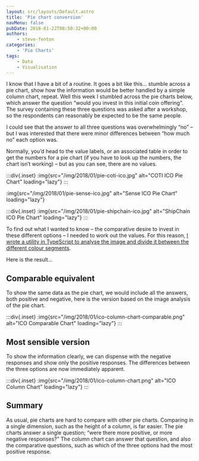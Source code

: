 ```yaml
---
layout: src/layouts/Default.astro
title: 'Pie chart conversion'
navMenu: false
pubDate: 2018-01-22T08:50:32+00:00
authors:
    - steve-fenton
categories:
    - 'Pie Charts'
tags:
    - Data
    - Visualisation
---
```


I know that I have a bit of a routine. It goes a bit like this… stumble across a pie chart, show how the information would be better handled by a simple column chart, repeat. Well this week I stumbled across the pie charts below, which answer the question “would you invest in this initial coin offering”. The survey containing these three questions was asked after a workshop, so the respondents can reasonably be expected to be the same people.

I could see that the answer to all three questions was overwhelmingly “no” – but I was interested that there were minor differences between “how much no” each option was.

Normally, you’d head to the value labels, or an associated table in order to get the numbers for a pie chart (if you have to look up the numbers, the chart isn’t working) – but as you can see, there are no values.

:::div{.inset}
:img{src="/img/2018/01/pie-coti-ico.jpg" alt="COTI ICO Pie Chart" loading="lazy"}
:::

:img{src="/img/2018/01/pie-sense-ico.jpg" alt="Sense ICO Pie Chart" loading="lazy"}

:::div{.inset}
:img{src="/img/2018/01/pie-shipchain-ico.jpg" alt="ShipChain ICO Pie Chart" loading="lazy"}
:::

To find out what I wanted to know – the comparative desire to invest in these different options – I needed to work out the values. For this reason, [I wrote a utility in TypeScript to analyse the image and divide it between the different colour segments](/blog/2018/01/typescript-pixel-counter/).

Here is the result…

## Comparable equivalent

To show the same data as the pie chart, we would include all the answers, both positive and negative, here is the version based on the image analysis of the pie chart.

:::div{.inset}
:img{src="/img/2018/01/ico-column-chart-comparable.png" alt="ICO Comparable Chart" loading="lazy"}
:::

## Most sensible version

To show the information clearly, we can dispense with the negative responses and show only the positive responses. The differences between the three options are now immediately apparent.

:::div{.inset}
:img{src="/img/2018/01/ico-column-chart.png" alt="ICO Column Chart" loading="lazy"}
:::

## Summary

As usual, pie charts are hard to compare with other pie charts. Comparing in a single dimension, such as the height of a column, is far easier. The pie charts answer a single question; “were there more positive, or more negative responses?” The column chart can answer that question, and also the comparative questions, such as which of the three options had the most positive response.